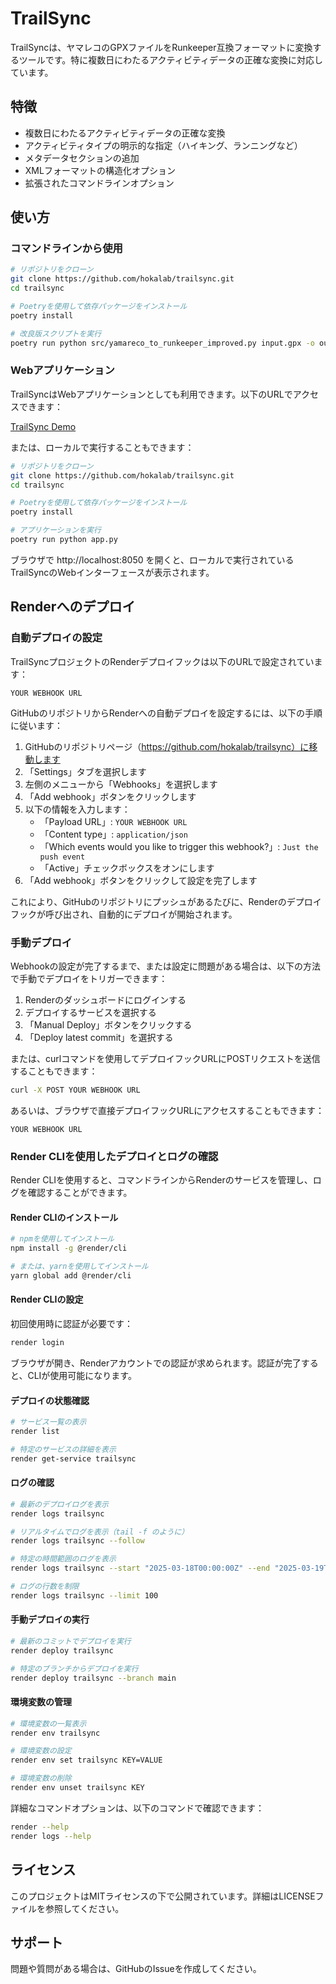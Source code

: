 # TrailSync

TrailSyncは、ヤマレコのGPXファイルをRunkeeper互換フォーマットに変換するツールです。特に複数日にわたるアクティビティデータの正確な変換に対応しています。

## 特徴

- 複数日にわたるアクティビティデータの正確な変換
- アクティビティタイプの明示的な指定（ハイキング、ランニングなど）
- メタデータセクションの追加
- XMLフォーマットの構造化オプション
- 拡張されたコマンドラインオプション

## 使い方

### コマンドラインから使用

```bash
# リポジトリをクローン
git clone https://github.com/hokalab/trailsync.git
cd trailsync

# Poetryを使用して依存パッケージをインストール
poetry install

# 改良版スクリプトを実行
poetry run python src/yamareco_to_runkeeper_improved.py input.gpx -o output.gpx
```

### Webアプリケーション

TrailSyncはWebアプリケーションとしても利用できます。以下のURLでアクセスできます：

[TrailSync Demo](https://trailsync-ziew.onrender.com)

または、ローカルで実行することもできます：

```bash
# リポジトリをクローン
git clone https://github.com/hokalab/trailsync.git
cd trailsync

# Poetryを使用して依存パッケージをインストール
poetry install

# アプリケーションを実行
poetry run python app.py
```

ブラウザで http://localhost:8050 を開くと、ローカルで実行されているTrailSyncのWebインターフェースが表示されます。

## Renderへのデプロイ

### 自動デプロイの設定

TrailSyncプロジェクトのRenderデプロイフックは以下のURLで設定されています：

```
YOUR WEBHOOK URL
```

GitHubのリポジトリからRenderへの自動デプロイを設定するには、以下の手順に従います：

1. GitHubのリポジトリページ（https://github.com/hokalab/trailsync）に移動します
2. 「Settings」タブを選択します
3. 左側のメニューから「Webhooks」を選択します
4. 「Add webhook」ボタンをクリックします
5. 以下の情報を入力します：
   - 「Payload URL」: `YOUR WEBHOOK URL`
   - 「Content type」: `application/json`
   - 「Which events would you like to trigger this webhook?」: `Just the push event`
   - 「Active」チェックボックスをオンにします
6. 「Add webhook」ボタンをクリックして設定を完了します

これにより、GitHubのリポジトリにプッシュがあるたびに、Renderのデプロイフックが呼び出され、自動的にデプロイが開始されます。

### 手動デプロイ

Webhookの設定が完了するまで、または設定に問題がある場合は、以下の方法で手動でデプロイをトリガーできます：

1. Renderのダッシュボードにログインする
2. デプロイするサービスを選択する
3. 「Manual Deploy」ボタンをクリックする
4. 「Deploy latest commit」を選択する

または、curlコマンドを使用してデプロイフックURLにPOSTリクエストを送信することもできます：

```bash
curl -X POST YOUR WEBHOOK URL
```

あるいは、ブラウザで直接デプロイフックURLにアクセスすることもできます：

```
YOUR WEBHOOK URL
```

### Render CLIを使用したデプロイとログの確認

Render CLIを使用すると、コマンドラインからRenderのサービスを管理し、ログを確認することができます。

#### Render CLIのインストール

```bash
# npmを使用してインストール
npm install -g @render/cli

# または、yarnを使用してインストール
yarn global add @render/cli
```

#### Render CLIの設定

初回使用時に認証が必要です：

```bash
render login
```

ブラウザが開き、Renderアカウントでの認証が求められます。認証が完了すると、CLIが使用可能になります。

#### デプロイの状態確認

```bash
# サービス一覧の表示
render list

# 特定のサービスの詳細を表示
render get-service trailsync
```

#### ログの確認

```bash
# 最新のデプロイログを表示
render logs trailsync

# リアルタイムでログを表示（tail -f のように）
render logs trailsync --follow

# 特定の時間範囲のログを表示
render logs trailsync --start "2025-03-18T00:00:00Z" --end "2025-03-19T00:00:00Z"

# ログの行数を制限
render logs trailsync --limit 100
```

#### 手動デプロイの実行

```bash
# 最新のコミットでデプロイを実行
render deploy trailsync

# 特定のブランチからデプロイを実行
render deploy trailsync --branch main
```

#### 環境変数の管理

```bash
# 環境変数の一覧表示
render env trailsync

# 環境変数の設定
render env set trailsync KEY=VALUE

# 環境変数の削除
render env unset trailsync KEY
```

詳細なコマンドオプションは、以下のコマンドで確認できます：

```bash
render --help
render logs --help
```

## ライセンス

このプロジェクトはMITライセンスの下で公開されています。詳細はLICENSEファイルを参照してください。

## サポート

問題や質問がある場合は、GitHubのIssueを作成してください。